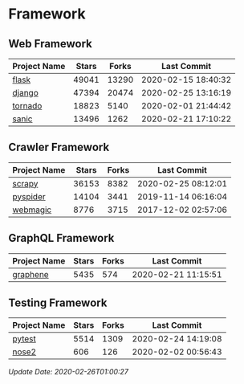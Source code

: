 # Framework

## Web Framework

| Project Name | Stars | Forks | Last Commit |
| ------------ | ----- | ----- | ----------- |
| [flask](https://github.com/pallets/flask) | 49041 | 13290 | 2020-02-15 18:40:32 |
| [django](https://github.com/django/django) | 47394 | 20474 | 2020-02-25 13:16:19 |
| [tornado](https://github.com/tornadoweb/tornado) | 18823 | 5140 | 2020-02-01 21:44:42 |
| [sanic](https://github.com/huge-success/sanic) | 13496 | 1262 | 2020-02-21 17:10:22 |

## Crawler Framework

| Project Name | Stars | Forks | Last Commit |
| ------------ | ----- | ----- | ----------- |
| [scrapy](https://github.com/scrapy/scrapy) | 36153 | 8382 | 2020-02-25 08:12:01 |
| [pyspider](https://github.com/binux/pyspider) | 14104 | 3441 | 2019-11-14 06:16:04 |
| [webmagic](https://github.com/code4craft/webmagic) | 8776 | 3715 | 2017-12-02 02:57:06 |

## GraphQL Framework

| Project Name | Stars | Forks | Last Commit |
| ------------ | ----- | ----- | ----------- |
| [graphene](https://github.com/graphql-python/graphene) | 5435 | 574 | 2020-02-21 11:15:51 |

## Testing Framework

| Project Name | Stars | Forks | Last Commit |
| ------------ | ----- | ----- | ----------- |
| [pytest](https://github.com/pytest-dev/pytest) | 5514 | 1309 | 2020-02-24 14:19:08 |
| [nose2](https://github.com/nose-devs/nose2) | 606 | 126 | 2020-02-02 00:56:43 |

*Update Date: 2020-02-26T01:00:27*